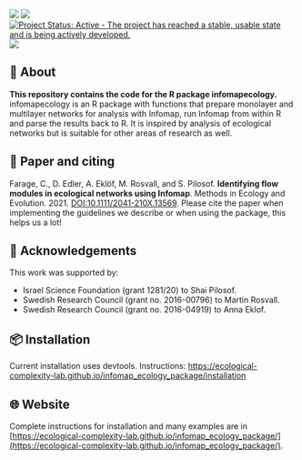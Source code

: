<!-- 
library(badger)
badger::badge_doi(doi = "10.1111/2041-210X.13569", color = 'orange')
badger::badge_lifecycle(stage = 'stable', color = 'green')
badger::badge_repostatus(status = 'Active')
badger::badge_custom(x = 'devtools installation', y = 'v2.0', color = 'yellow')
-->

[![](https://img.shields.io/badge/doi-10.1111/2041--210X.13569-orange.svg)](https://doi.org/10.1111/2041-210X.13569) [![](https://img.shields.io/badge/lifecycle-stable-green.svg)](https://lifecycle.r-lib.org/articles/stages.html#stable) [![Project Status: Active - The project has reached a stable, usable state and is being actively developed.](https://www.repostatus.org/badges/latest/active.svg)](https://www.repostatus.org/#active) ![](https://img.shields.io/badge/devtools%20installation-v2.0-yellow.svg)

## :wave: About
**This repository contains the code for the R package infomapecology.** infomapecology is an R package with functions that prepare monolayer and multilayer networks for analysis with Infomap, run Infomap from within R and parse the results back to R. It is inspired by analysis of ecological networks but is suitable for other areas of research as well.

## :page_facing_up: Paper and citing
Farage, C., D. Edler, A. Eklöf, M. Rosvall, and S. Pilosof. **Identifying flow modules in ecological networks using Infomap**. Methods in Ecology and Evolution. 2021. [DOI:10.1111/2041-210X.13569](https://onlinelibrary.wiley.com/doi/10.1111/2041-210X.13569). Please cite the paper when implementing the guidelines we describe or when using the package, this helps us a lot!


## :green_heart: Acknowledgements
This work was supported by:
* Israel Science Foundation (grant 1281/20) to Shai Pilosof.
* Swedish Research Council (grant no. 2016-00796) to Martin Rosvall.
* Swedish Research Council (grant no. 2016-04919) to Anna Eklof.

## :package: Installation
Current installation uses devtools. Instructions: https://ecological-complexity-lab.github.io/infomap_ecology_package/installation


## :globe_with_meridians: Website
Complete instructions for installation and many examples are in [https://ecological-complexity-lab.github.io/infomap_ecology_package/](https://ecological-complexity-lab.github.io/infomap_ecology_package/).
